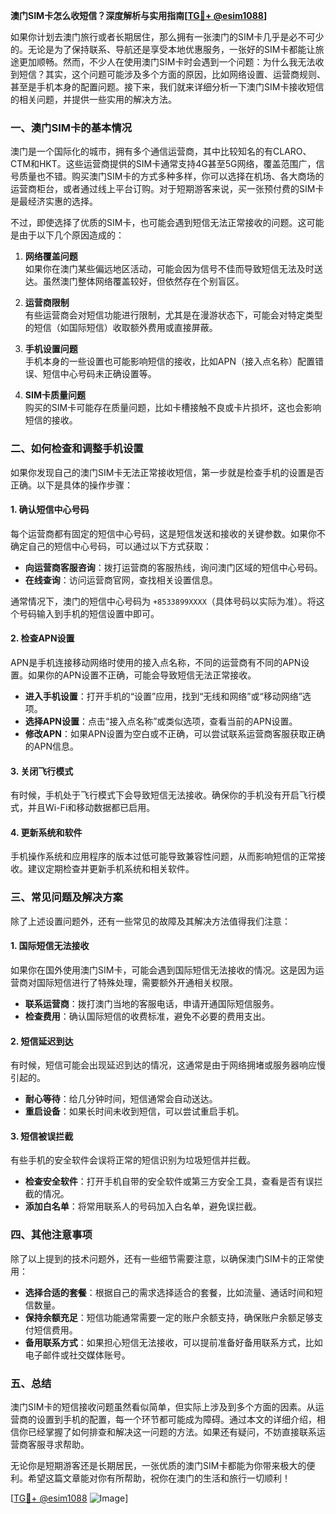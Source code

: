 **澳门SIM卡怎么收短信？深度解析与实用指南[[TG💪+ @esim1088](https://t.me/s/esim1088)]**

如果你计划去澳门旅行或者长期居住，那么拥有一张澳门的SIM卡几乎是必不可少的。无论是为了保持联系、导航还是享受本地优惠服务，一张好的SIM卡都能让旅途更加顺畅。然而，不少人在使用澳门SIM卡时会遇到一个问题：为什么我无法收到短信？其实，这个问题可能涉及多个方面的原因，比如网络设置、运营商规则、甚至是手机本身的配置问题。接下来，我们就来详细分析一下澳门SIM卡接收短信的相关问题，并提供一些实用的解决方法。

### 一、澳门SIM卡的基本情况

澳门是一个国际化的城市，拥有多个通信运营商，其中比较知名的有CLARO、CTM和HKT。这些运营商提供的SIM卡通常支持4G甚至5G网络，覆盖范围广，信号质量也不错。购买澳门SIM卡的方式多种多样，你可以选择在机场、各大商场的运营商柜台，或者通过线上平台订购。对于短期游客来说，买一张预付费的SIM卡是最经济实惠的选择。

不过，即使选择了优质的SIM卡，也可能会遇到短信无法正常接收的问题。这可能是由于以下几个原因造成的：

1. **网络覆盖问题**  
   如果你在澳门某些偏远地区活动，可能会因为信号不佳而导致短信无法及时送达。虽然澳门整体网络覆盖较好，但依然存在个别盲区。

2. **运营商限制**  
   有些运营商会对短信功能进行限制，尤其是在漫游状态下，可能会对特定类型的短信（如国际短信）收取额外费用或直接屏蔽。

3. **手机设置问题**  
   手机本身的一些设置也可能影响短信的接收，比如APN（接入点名称）配置错误、短信中心号码未正确设置等。

4. **SIM卡质量问题**  
   购买的SIM卡可能存在质量问题，比如卡槽接触不良或卡片损坏，这也会影响短信的接收。

### 二、如何检查和调整手机设置

如果你发现自己的澳门SIM卡无法正常接收短信，第一步就是检查手机的设置是否正确。以下是具体的操作步骤：

#### 1. 确认短信中心号码
每个运营商都有固定的短信中心号码，这是短信发送和接收的关键参数。如果你不确定自己的短信中心号码，可以通过以下方式获取：

- **向运营商客服咨询**：拨打运营商的客服热线，询问澳门区域的短信中心号码。
- **在线查询**：访问运营商官网，查找相关设置信息。

通常情况下，澳门的短信中心号码为 `+8533899XXXX`（具体号码以实际为准）。将这个号码输入到手机的短信设置中即可。

#### 2. 检查APN设置
APN是手机连接移动网络时使用的接入点名称，不同的运营商有不同的APN设置。如果你的APN设置不正确，可能会导致短信无法正常接收。

- **进入手机设置**：打开手机的“设置”应用，找到“无线和网络”或“移动网络”选项。
- **选择APN设置**：点击“接入点名称”或类似选项，查看当前的APN设置。
- **修改APN**：如果APN设置为空白或不正确，可以尝试联系运营商客服获取正确的APN信息。

#### 3. 关闭飞行模式
有时候，手机处于飞行模式下会导致短信无法接收。确保你的手机没有开启飞行模式，并且Wi-Fi和移动数据都已启用。

#### 4. 更新系统和软件
手机操作系统和应用程序的版本过低可能导致兼容性问题，从而影响短信的正常接收。建议定期检查并更新手机系统和相关软件。

### 三、常见问题及解决方案

除了上述设置问题外，还有一些常见的故障及其解决方法值得我们注意：

#### 1. 国际短信无法接收
如果你在国外使用澳门SIM卡，可能会遇到国际短信无法接收的情况。这是因为运营商对国际短信进行了特殊处理，需要额外开通相关权限。

- **联系运营商**：拨打澳门当地的客服电话，申请开通国际短信服务。
- **检查费用**：确认国际短信的收费标准，避免不必要的费用支出。

#### 2. 短信延迟到达
有时候，短信可能会出现延迟到达的情况，这通常是由于网络拥堵或服务器响应慢引起的。

- **耐心等待**：给几分钟时间，短信通常会自动送达。
- **重启设备**：如果长时间未收到短信，可以尝试重启手机。

#### 3. 短信被误拦截
有些手机的安全软件会误将正常的短信识别为垃圾短信并拦截。

- **检查安全软件**：打开手机自带的安全软件或第三方安全工具，查看是否有误拦截的情况。
- **添加白名单**：将常用联系人的号码加入白名单，避免误拦截。

### 四、其他注意事项

除了以上提到的技术问题外，还有一些细节需要注意，以确保澳门SIM卡的正常使用：

- **选择合适的套餐**：根据自己的需求选择适合的套餐，比如流量、通话时间和短信数量。
- **保持余额充足**：短信功能通常需要一定的账户余额支持，确保账户余额足够支付短信费用。
- **备用联系方式**：如果担心短信无法接收，可以提前准备好备用联系方式，比如电子邮件或社交媒体账号。

### 五、总结

澳门SIM卡的短信接收问题虽然看似简单，但实际上涉及到多个方面的因素。从运营商的设置到手机的配置，每一个环节都可能成为障碍。通过本文的详细介绍，相信你已经掌握了如何排查和解决这一问题的方法。如果还有疑问，不妨直接联系运营商客服寻求帮助。

无论你是短期游客还是长期居民，一张优质的澳门SIM卡都能为你带来极大的便利。希望这篇文章能对你有所帮助，祝你在澳门的生活和旅行一切顺利！

[[TG💪+ @esim1088](https://t.me/s/esim1088) ![Image](https://i.postimg.cc/4NQfJmqS/Snipaste-2025-05-13-00-14-12.png)]